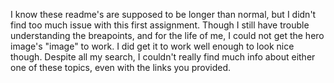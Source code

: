 I know these readme's are supposed to be longer than normal, but I didn't find too much issue with this first assignment. Though I still have trouble understanding the breapoints, and for the life of me, I could not get the hero image's "image" to work. I did get it to work well enough to look nice though. Despite all my search, I couldn't really find much info about either one of these topics, even with the links you provided. 


